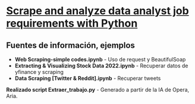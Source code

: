 # [Scrape and analyze data analyst job requirements with Python](https://www.coursera.org/learn/scrape-job-postings-data-analyst/course-inbox)


## Fuentes de información, ejemplos

- **Web Scraping-simple codes.ipynb** - Uso de request y BeautifulSoap
- **Extracting & Visualizing Stock Data 2022.ipynb** - Recuperar datos de yfinance y scraping
- **Data Scraping [Twitter & Reddit].ipynb** - Recuperar tweets


**Realizado script Extraer_trabajo.py** - Generado a partir de la IA de Opera, Aria.
